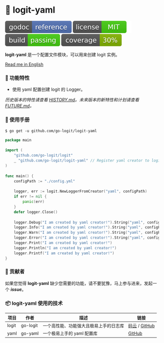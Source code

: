 # 📝 logit-yaml

[![Go Doc](_icons/godoc.svg)](https://pkg.go.dev/github.com/FishGoddess/props)
[![License](_icons/license.svg)](https://opensource.org/licenses/MIT)
[![License](_icons/build.svg)](_icons/build.svg)
[![License](_icons/coverage.svg)](_icons/coverage.svg)

**logit-yaml** 是一个配置文件模块，可以用来创建 logit 实例。

[Read me in English](./README.en.md)

### 🥇 功能特性

* 使用 yaml 配置创建 logit 的 Logger。

_历史版本的特性请查看 [HISTORY.md](./HISTORY.md)。未来版本的新特性和计划请查看 [FUTURE.md](./FUTURE.md)。_

### 📖 使用手册

```shell
$ go get -u github.com/go-logit/logit-yaml
```

```go
package main

import (
	"github.com/go-logit/logit"
	_ "github.com/go-logit/logit-yaml" // Register yaml creator to logit.
)

func main() {
	configPath := "./config.yml"

	logger, err := logit.NewLoggerFromCreator("yaml", configPath)
	if err != nil {
		panic(err)
	}
	defer logger.Close()

	logger.Debug("I am created by yaml creator!").String("yaml", configPath).End()
	logger.Info("I am created by yaml creator!").String("yaml", configPath).End()
	logger.Warn("I am created by yaml creator!").String("yaml", configPath).End()
	logger.Error("I am created by yaml creator!").String("yaml", configPath).End()
	logger.Print("I am created by yaml creator!")
	logger.Println("I am created by yaml creator!")
	logger.Printf("I am created by yaml creator!")
}
```

### 👥 贡献者

如果您觉得 **logit-yaml** 缺少您需要的功能，请不要犹豫，马上参与进来，发起一个 _**issue**_。

### 📦 logit-yaml 使用的技术

| 项目    | 作者       | 描述                  | 链接                                                                                   |
|-------|----------|---------------------|--------------------------------------------------------------------------------------|
| logit | go-logit | 一个高性能、功能强大且极易上手的日志库 | [码云](https://gitee.com/go-logit/logit) / [GitHub](https://github.com/go-logit/logit) |
| yaml  | go-yaml  | 一个极易上手的 yaml 配置库    | [GitHub](https://gopkg.in/yaml.v2)                                                   |
